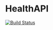 # HealthAPI
[![Build Status](https://dev.azure.com/samanaus/HealthAPI/_apis/build/status/HealthAPI-CI?branchName=master)](https://dev.azure.com/samanaus/HealthAPI/_build/latest?definitionId=8?branchName=master)
